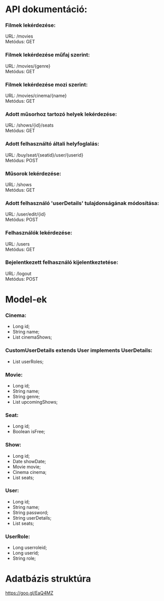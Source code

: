 # API dokumentáció:
### Filmek lekérdezése:
  URL: /movies<br />
  Metódus: GET<br />
  
### Filmek lekérdezése műfaj szerint:
  URL: /movies/{genre}<br />
  Metódus: GET<br />

### Filmek lekérdezése mozi szerint:
  URL: /movies/cinema/{name}<br />
  Metódus: GET<br />

### Adott műsorhoz tartozó helyek lekérdezése:
  URL: /shows/{id}/seats<br />
  Metódus: GET<br />
  
### Adott felhasználtó általi helyfoglalás:
  URL: /buy/seat/{seatid}/user/{userid}<br />
  Metódus: POST<br />

### Műsorok lekérdezése:
  URL: /shows<br />
  Metódus: GET<br />
  
### Adott felhasználó 'userDetails' tulajdonságának módosítása:
  URL: /user/edit/{id}<br />
  Metódus: POST<br />
  
### Felhasználók lekérdezése:
  URL: /users<br />
  Metódus: GET<br />
  
### Bejelentkezett felhasználó kijelentkeztetése:
  URL: /logout<br />
  Metódus: POST<br />
  
# Model-ek
### Cinema:
  - Long id;
  - String name;
  - List<Show> cinemaShows;

### CustomUserDetails extends User implements UserDetails:
  - List<String> userRoles;

### Movie:
  - Long id;
  - String name;
  - String genre;
  - List<Show> upcomingShows;

### Seat:
  - Long id;
  - Boolean isFree;

### Show:
  - Long id;
  - Date showDate;
  - Movie movie;
  - Cinema cinema;
  - List<Seat> seats;

### User:
  - Long id;
  - String name;
  - String password;
  - String userDetails;
  - List<Seat> seats;

### UserRole:
  - Long userroleid;
  - Long userid;
  - String role;
  
# Adatbázis struktúra
https://goo.gl/EaQ4MZ

